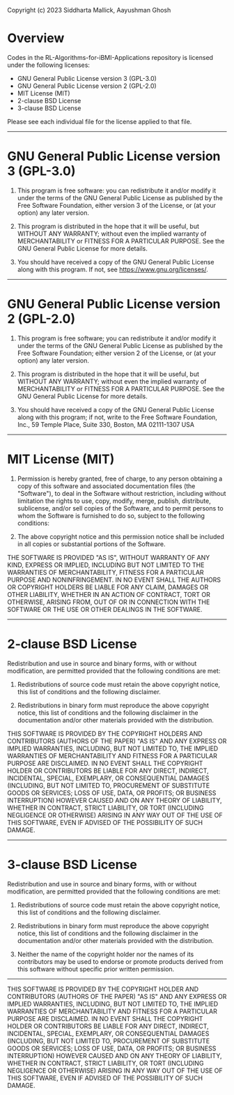 Copyright (c) 2023 Siddharta Mallick, Aayushman Ghosh

# Overview

Codes in the RL-Algorithms-for-iBMI-Applications repository is licensed under the following licenses:
- GNU General Public License version 3 (GPL-3.0)
- GNU General Public License version 2 (GPL-2.0)
- MIT License (MIT)
- 2-clause BSD License
- 3-clause BSD License

Please see each individual file for the license applied to that file.

---

# GNU General Public License version 3 (GPL-3.0)

1. This program is free software: you can redistribute it and/or modify it under the terms of the GNU General Public License as 
   published by the Free Software Foundation, either version 3 of the License, or (at your option) any later version.

2. This program is distributed in the hope that it will be useful, but WITHOUT ANY WARRANTY; without even the implied warranty of 
   MERCHANTABILITY or FITNESS FOR A PARTICULAR PURPOSE. See the GNU General Public License for more details.

3. You should have received a copy of the GNU General Public License along with this program. If not, see <https://www.gnu.org/licenses/>.

---

# GNU General Public License version 2 (GPL-2.0)

1. This program is free software; you can redistribute it and/or modify it under the terms of the GNU General Public License as published 
   by the Free Software Foundation; either version 2 of the License, or (at your option) any later version.

2. This program is distributed in the hope that it will be useful, but WITHOUT ANY WARRANTY; without even the implied warranty of 
   MERCHANTABILITY or FITNESS FOR A PARTICULAR PURPOSE. See the GNU General Public License for more details.

3. You should have received a copy of the GNU General Public License along with this program; if not, write to the 
   Free Software Foundation, Inc., 59 Temple Place, Suite 330, Boston, MA 02111-1307 USA

---

# MIT License (MIT)

1. Permission is hereby granted, free of charge, to any person obtaining a copy of this software and associated documentation 
   files (the "Software"), to deal in the Software without restriction, including without limitation the rights to use, copy, 
   modify, merge, publish, distribute, sublicense, and/or sell copies of the Software, and to permit persons to whom the Software 
   is furnished to do so, subject to the following conditions:

2. The above copyright notice and this permission notice shall be included in all copies or substantial portions of the Software.

THE SOFTWARE IS PROVIDED "AS IS", WITHOUT WARRANTY OF ANY KIND, EXPRESS OR IMPLIED, INCLUDING BUT NOT LIMITED TO THE WARRANTIES OF MERCHANTABILITY, 
FITNESS FOR A PARTICULAR PURPOSE AND NONINFRINGEMENT. IN NO EVENT SHALL THE AUTHORS OR COPYRIGHT HOLDERS BE LIABLE FOR ANY CLAIM, 
DAMAGES OR OTHER LIABILITY, WHETHER IN AN ACTION OF CONTRACT, TORT OR OTHERWISE, ARISING FROM, OUT OF OR IN CONNECTION WITH THE SOFTWARE 
OR THE USE OR OTHER DEALINGS IN THE SOFTWARE.

---

# 2-clause BSD License

Redistribution and use in source and binary forms, with or without modification, are permitted provided that the following conditions are met:

1. Redistributions of source code must retain the above copyright notice, this list of conditions and the following disclaimer.

2. Redistributions in binary form must reproduce the above copyright notice, this list of conditions and the following disclaimer 
in the documentation and/or other materials provided with the distribution.

THIS SOFTWARE IS PROVIDED BY THE COPYRIGHT HOLDERS AND CONTRIBUTORS (AUTHORS OF THE PAPER) "AS IS" AND ANY EXPRESS OR IMPLIED WARRANTIES, INCLUDING, BUT 
NOT LIMITED TO, THE IMPLIED WARRANTIES OF MERCHANTABILITY AND FITNESS FOR A PARTICULAR PURPOSE ARE DISCLAIMED. 
IN NO EVENT SHALL THE COPYRIGHT HOLDER OR CONTRIBUTORS BE LIABLE FOR ANY DIRECT, INDIRECT, INCIDENTAL, SPECIAL, EXEMPLARY, 
OR CONSEQUENTIAL DAMAGES (INCLUDING, BUT NOT LIMITED TO, PROCUREMENT OF SUBSTITUTE GOODS OR SERVICES; LOSS OF USE, DATA, OR PROFITS; 
OR BUSINESS INTERRUPTION) HOWEVER CAUSED AND ON ANY THEORY OF LIABILITY, WHETHER IN CONTRACT, STRICT LIABILITY, OR TORT (INCLUDING NEGLIGENCE OR OTHERWISE) 
ARISING IN ANY WAY OUT OF THE USE OF THIS SOFTWARE, EVEN IF ADVISED OF THE POSSIBILITY OF SUCH DAMAGE.

---

# 3-clause BSD License

Redistribution and use in source and binary forms, with or without modification, are permitted provided that the following conditions are met:

1. Redistributions of source code must retain the above copyright notice, this list of conditions and the following disclaimer.

2. Redistributions in binary form must reproduce the above copyright notice, this list of conditions and the following disclaimer 
   in the documentation and/or other materials provided with the distribution.

3. Neither the name of the copyright holder nor the names of its contributors may be used to endorse or promote products derived 
   from this software without specific prior written permission.
   
---

THIS SOFTWARE IS PROVIDED BY THE COPYRIGHT HOLDER AND CONTRIBUTORS (AUTHORS OF THE PAPER) "AS IS" AND ANY EXPRESS OR IMPLIED WARRANTIES, 
INCLUDING, BUT NOT LIMITED TO, THE IMPLIED WARRANTIES OF MERCHANTABILITY AND FITNESS FOR A PARTICULAR PURPOSE ARE DISCLAIMED. IN NO EVENT SHALL 
THE COPYRIGHT HOLDER OR CONTRIBUTORS BE LIABLE FOR ANY DIRECT, INDIRECT, INCIDENTAL, SPECIAL, EXEMPLARY, OR CONSEQUENTIAL DAMAGES 
(INCLUDING, BUT NOT LIMITED TO, PROCUREMENT OF SUBSTITUTE GOODS OR SERVICES; LOSS OF USE, DATA, OR PROFITS; OR BUSINESS INTERRUPTION) HOWEVER CAUSED AND 
ON ANY THEORY OF LIABILITY, WHETHER IN CONTRACT, STRICT LIABILITY, OR TORT (INCLUDING NEGLIGENCE OR OTHERWISE) ARISING IN ANY WAY OUT OF THE USE OF THIS SOFTWARE, 
EVEN IF ADVISED OF THE POSSIBILITY OF SUCH DAMAGE.
